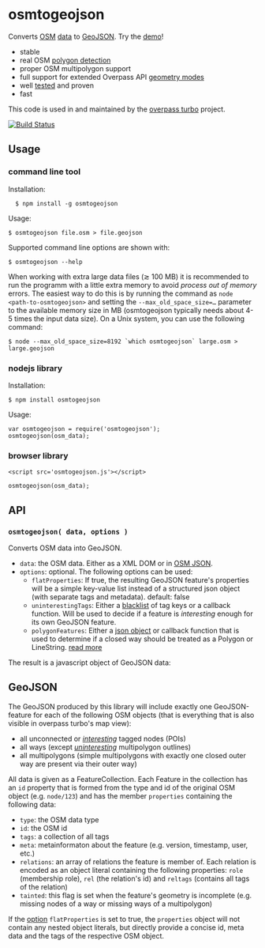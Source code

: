 # osmtogeojson

Converts [OSM](https://www.openstreetmap.org/) [data](https://wiki.openstreetmap.org/wiki/OSM_XML) to [GeoJSON](https://geojson.org/). Try the [demo](https://tyrasd.github.io/osmtogeojson/)!

- stable
- real OSM [polygon detection](https://wiki.openstreetmap.org/wiki/Overpass_turbo/Polygon_Features)
- proper OSM multipolygon support
- full support for extended Overpass API [geometry modes](https://wiki.openstreetmap.org/wiki/Overpass_API/Overpass_QL#Print_.28out.29)
- well [tested](https://github.com/tyrasd/osmtogeojson/tree/gh-pages/test/) and proven
- fast

This code is used in and maintained by the [overpass turbo](https://github.com/tyrasd/overpass-turbo) project.

[![Build Status](https://secure.travis-ci.org/tyrasd/osmtogeojson.png)](https://travis-ci.org/github/tyrasd/osmtogeojson)

## Usage

### command line tool

Installation:

      $ npm install -g osmtogeojson

Usage:

    $ osmtogeojson file.osm > file.geojson

Supported command line options are shown with:

    $ osmtogeojson --help

When working with extra large data files (≳ 100 MB) it is recommended to run the programm with a little extra memory to avoid _process out of memory_ errors. The easiest way to do this is by running the command as `node <path-to-osmtogeojson>` and setting the `--max_old_space_size=…` parameter to the available memory size in MB (osmtogeojson typically needs about 4-5 times the input data size). On a Unix system, you can use the following command:

    $ node --max_old_space_size=8192 `which osmtogeojson` large.osm > large.geojson

### nodejs library

Installation:

    $ npm install osmtogeojson

Usage:

    var osmtogeojson = require('osmtogeojson');
    osmtogeojson(osm_data);

### browser library

    <script src='osmtogeojson.js'></script>

    osmtogeojson(osm_data);

## API

### `osmtogeojson( data, options )`

Converts OSM data into GeoJSON.

- `data`: the OSM data. Either as a XML DOM or in [OSM JSON](https://overpass-api.de/output_formats.html#json).
- `options`: optional. The following options can be used:
  - `flatProperties`: If true, the resulting GeoJSON feature's properties will be a simple key-value list instead of a structured json object (with separate tags and metadata). default: false
  - `uninterestingTags`: Either a [blacklist](https://github.com/tyrasd/osmtogeojson/blob/2.0.0/index.js#L14-L24) of tag keys or a callback function. Will be used to decide if a feature is _interesting_ enough for its own GeoJSON feature.
  - `polygonFeatures`: Either a [json object](https://github.com/tyrasd/osmtogeojson/blob/2.0.0/polygon_features.json) or callback function that is used to determine if a closed way should be treated as a Polygon or LineString. [read more](https://wiki.openstreetmap.org/wiki/Overpass_turbo/Polygon_Features)

The result is a javascript object of GeoJSON data:

## GeoJSON

The GeoJSON produced by this library will include exactly one GeoJSON-feature for each of the following OSM objects (that is everything that is also visible in overpass turbo's map view):

- all unconnected or [_interesting_](#api) tagged nodes (POIs)
- all ways (except [_uninteresting_](#api) multipolygon outlines)
- all multipolygons (simple multipolygons with exactly one closed outer way are present via their outer way)

All data is given as a FeatureCollection. Each Feature in the collection has an `id` property that is formed from the type and id of the original OSM object (e.g. `node/123`) and has the member `properties` containing the following data:

- `type`: the OSM data type
- `id`: the OSM id
- `tags`: a collection of all tags
- `meta`: metainformaton about the feature (e.g. version, timestamp, user, etc.)
- `relations`: an array of relations the feature is member of. Each relation is encoded as an object literal containing the following properties: `role` (membership role), `rel` (the relation's id) and `reltags` (contains all tags of the relation)
- `tainted`: this flag is set when the feature's geometry is incomplete (e.g. missing nodes of a way or missing ways of a multipolygon)

If the [option](#api) `flatProperties` is set to true, the `properties` object will not contain any nested object literals, but directly provide a concise id, meta data and the tags of the respective OSM object.
